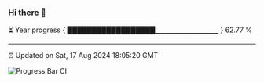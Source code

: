 ### Hi there 👋

⏳ Year progress { ██████████████████▁▁▁▁▁▁▁▁▁▁▁▁ } 62.77 %

---

⏰ Updated on Sat, 17 Aug 2024 18:05:20 GMT

![Progress Bar CI](https://github.com/liununu/liununu/workflows/Progress%20Bar%20CI/badge.svg)

